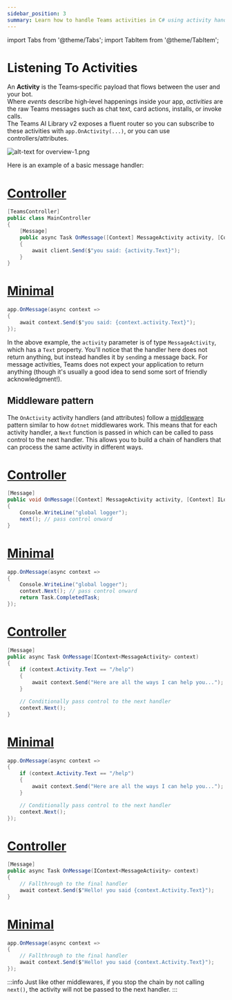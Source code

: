 ```yaml
---
sidebar_position: 3
summary: Learn how to handle Teams activities in C# using activity handlers, which process Teams-specific payloads like chat messages, card actions, and app installations through a middleware pattern that supports both controller and minimal API styles.
---
```


import Tabs from '@theme/Tabs';
import TabItem from '@theme/TabItem';

# Listening To Activities

An **Activity** is the Teams‑specific payload that flows between the user and your bot.  
Where _events_ describe high‑level happenings inside your app, _activities_ are the raw Teams messages such as chat text, card actions, installs, or invoke calls.  
The Teams AI Library v2 exposes a fluent router so you can subscribe to these activities with `app.OnActivity(...)`, or you can use controllers/attributes.

![alt-text for overview-1.png](~/assets/diagrams/overview-1.png)

Here is an example of a basic message handler:

# [Controller](#tab/controller)
```csharp 
[TeamsController]
public class MainController
{
    [Message]
    public async Task OnMessage([Context] MessageActivity activity, [Context] IContext.Client client)
    {
        await client.Send($"you said: {activity.Text}");
    }
}
```

# [Minimal](#tab/minimal)
```csharp 
app.OnMessage(async context =>
{
    await context.Send($"you said: {context.activity.Text}");
});
```



In the above example, the `activity` parameter is of type `MessageActivity`, which has a `Text` property. You'll notice that the handler here does not return anything, but instead handles it by `send`ing a message back. For message activities, Teams does not expect your application to return anything (though it's usually a good idea to send some sort of friendly acknowledgment!).

## Middleware pattern

The `OnActivity` activity handlers (and attributes) follow a [middleware](https://www.patterns.dev/vanilla/mediator-pattern/) pattern similar to how `dotnet` middlewares work. This means that for each activity handler, a `Next` function is passed in which can be called to pass control to the next handler. This allows you to build a chain of handlers that can process the same activity in different ways.

# [Controller](#tab/controller)
```csharp 
[Message]
public void OnMessage([Context] MessageActivity activity, [Context] ILogger logger, [Context] IContext.Next next)
{
    Console.WriteLine("global logger");
    next(); // pass control onward
}
```

# [Minimal](#tab/minimal)
```csharp 
app.OnMessage(async context =>
{
    Console.WriteLine("global logger");
    context.Next(); // pass control onward
    return Task.CompletedTask;
});
```



# [Controller](#tab/controller)
```csharp 
[Message]
public async Task OnMessage(IContext<MessageActivity> context)
{
    if (context.Activity.Text == "/help")
    {
        await context.Send("Here are all the ways I can help you...");
    }

    // Conditionally pass control to the next handler
    context.Next();
}
```

# [Minimal](#tab/minimal)
```csharp 
app.OnMessage(async context =>
{
    if (context.Activity.Text == "/help")
    {
        await context.Send("Here are all the ways I can help you...");
    }

    // Conditionally pass control to the next handler
    context.Next();
});
```



# [Controller](#tab/controller)
```csharp 
[Message]
public async Task OnMessage(IContext<MessageActivity> context)
{
    // Fallthrough to the final handler
    await context.Send($"Hello! you said {context.Activity.Text}");
}
```

# [Minimal](#tab/minimal)
```csharp 
app.OnMessage(async context =>
{
    // Fallthrough to the final handler
    await context.Send($"Hello! you said {context.Activity.Text}");
});
```



:::info
Just like other middlewares, if you stop the chain by not calling `next()`, the activity will not be passed to the next handler.
:::
